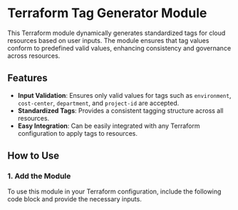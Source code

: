 # Terraform Tag Generator Module

This Terraform module dynamically generates standardized tags for cloud resources based on user inputs. The module ensures that tag values conform to predefined valid values, enhancing consistency and governance across resources.

## Features

- **Input Validation**: Ensures only valid values for tags such as `environment`, `cost-center`, `department`, and `project-id` are accepted.
- **Standardized Tags**: Provides a consistent tagging structure across all resources.
- **Easy Integration**: Can be easily integrated with any Terraform configuration to apply tags to resources.

## How to Use

### 1. Add the Module

To use this module in your Terraform configuration, include the following code block and provide the necessary inputs.

<!-- BEGIN_TF_DOCS -->
<!-- END_TF_DOCS -->  